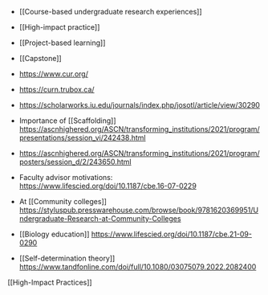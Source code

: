 - [[Course-based undergraduate research experiences]]
- [[High-impact practice]]
- [[Project-based learning]]
- [[Capstone]]

- https://www.cur.org/
- https://curn.trubox.ca/

- https://scholarworks.iu.edu/journals/index.php/josotl/article/view/30290
- Importance of [[Scaffolding]] https://ascnhighered.org/ASCN/transforming_institutions/2021/program/presentations/session_vi/242438.html
- https://ascnhighered.org/ASCN/transforming_institutions/2021/program/posters/session_d/2/243650.html
- Faculty advisor motivations: https://www.lifescied.org/doi/10.1187/cbe.16-07-0229

- At [[Community colleges]] https://styluspub.presswarehouse.com/browse/book/9781620369951/Undergraduate-Research-at-Community-Colleges

- [[Biology education]] https://www.lifescied.org/doi/10.1187/cbe.21-09-0290

- [[Self-determination theory]] https://www.tandfonline.com/doi/full/10.1080/03075079.2022.2082400

[[High-Impact Practices]]
